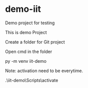 # demo-iit
 Demo project for testing

 This is demo Project
 
Create a folder for Git project

Open cmd in the folder

py -m venv iit-demo


Note: activation need to be everytime. 

.\iit-demo\Scripts\activate

